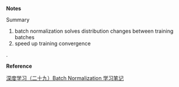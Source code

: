 

**Notes**

Summary
1. batch normalization solves distribution changes between training batches
2. speed up training convergence

. 



**Reference**

<a href="http://blog.csdn.net/hjimce/article/details/50866313">深度学习（二十九）Batch Normalization 学习笔记 </a> 
